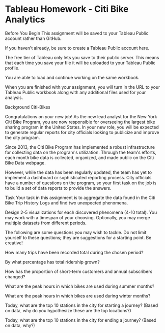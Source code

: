 # Tableau Homework - Citi Bike Analytics
Before You Begin
This assignment will be saved to your Tableau Public account rather than GitHub.

If you haven't already, be sure to create a Tableau Public account here.

The free tier of Tableau only lets you save to their public server. This means that each time you save your file it will be uploaded to your Tableau Public profile.

You are able to load and continue working on the same workbook.

When you are finished with your assignment, you will turn in the URL to your Tableau Public workbook along with any additional files used for your analysis.

Background
Citi-Bikes

Congratulations on your new job! As the new lead analyst for the New York Citi Bike Program, you are now responsible for overseeing the largest bike sharing program in the United States. In your new role, you will be expected to generate regular reports for city officials looking to publicize and improve the city program.

Since 2013, the Citi Bike Program has implemented a robust infrastructure for collecting data on the program's utilization. Through the team's efforts, each month bike data is collected, organized, and made public on the Citi Bike Data webpage.

However, while the data has been regularly updated, the team has yet to implement a dashboard or sophisticated reporting process. City officials have a number of questions on the program, so your first task on the job is to build a set of data reports to provide the answers.

Task
Your task in this assignment is to aggregate the data found in the Citi Bike Trip History Logs and find two unexpected phenomena.

Design 2-5 visualizations for each discovered phenomena (4-10 total). You may work with a timespan of your choosing. Optionally, you may merge multiple datasets from different periods.

The following are some questions you may wish to tackle. Do not limit yourself to these questions; they are suggestions for a starting point. Be creative!

How many trips have been recorded total during the chosen period?

By what percentage has total ridership grown?

How has the proportion of short-term customers and annual subscribers changed?

What are the peak hours in which bikes are used during summer months?

What are the peak hours in which bikes are used during winter months?

Today, what are the top 10 stations in the city for starting a journey? (Based on data, why do you hypothesize these are the top locations?)

Today, what are the top 10 stations in the city for ending a journey? (Based on data, why?)
